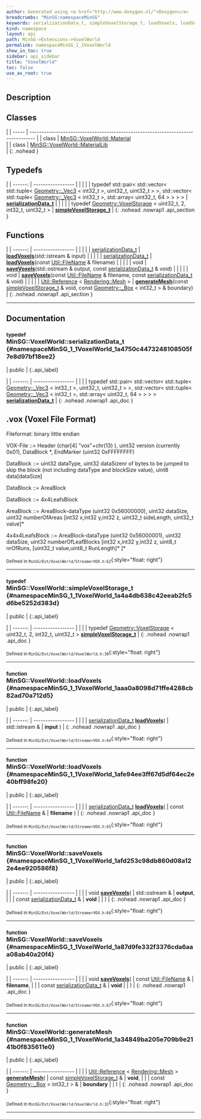 ```yaml
---
author: Generated using <a href="http://www.doxygen.nl/">Doxygen</a>
breadcrumbs: "MinSG:namespaceMinSG"
keywords: serializationData_t, simpleVoxelStorage_t, loadVoxels, loadVoxels, saveVoxels, saveVoxels, generateMesh
kind: namespace
layout: api
path: MinSG->Extensions->VoxelWorld
permalink: namespaceMinSG_1_1VoxelWorld
show_in_toc: true
sidebar: api_sidebar
title: "VoxelWorld"
toc: false
use_as_root: true
---
```


## Description





## Classes

|
| ----- | -------------------------------------------------------------------------------- | 
| class | [MinSG::VoxelWorld::Material](classMinSG_1_1VoxelWorld_1_1Material) <br/>        | 
| class | [MinSG::VoxelWorld::MaterialLib](classMinSG_1_1VoxelWorld_1_1MaterialLib) <br/>  | 
{: .nohead }

## Typedefs

|
| ------: | ----------------- |
|  | |
| typedef std::pair< std::vector< std::tuple< [Geometry::_Vec3](classGeometry_1_1%5F%5FVec3) < int32_t >, uint32_t, uint32_t > >, std::vector< std::tuple< [Geometry::_Vec3](classGeometry_1_1%5F%5FVec3) < int32_t >, std::array< uint32_t, 64 > > > > | **[serializationData_t](#namespaceMinSG_1_1VoxelWorld_1a4750c4473248108505f7e8d97bf18ee2)**  |
|  | |
| typedef [Geometry::VoxelStorage](classGeometry_1_1VoxelStorage) < uint32_t, 2, int32_t, uint32_t > | **[simpleVoxelStorage_t](#namespaceMinSG_1_1VoxelWorld_1a4a4db638c42eeab2fc5d6be5252d383d)**  |
{: .nohead .nowrap1 .api_section }


## Functions

|
| ------: | ----------------- |
|  | |
| [serializationData_t](namespaceMinSG_1_1VoxelWorld#namespaceMinSG_1_1VoxelWorld_1a4750c4473248108505f7e8d97bf18ee2) | **[loadVoxels](#namespaceMinSG_1_1VoxelWorld_1aaa0a8098d71ffe4288cb82ad70a712d5)**(std::istream & input) |
|  | |
| [serializationData_t](namespaceMinSG_1_1VoxelWorld#namespaceMinSG_1_1VoxelWorld_1a4750c4473248108505f7e8d97bf18ee2) | **[loadVoxels](#namespaceMinSG_1_1VoxelWorld_1afe94ee3ff67d5df64ec2e40bff98fe20)**(const [Util::FileName](classUtil_1_1FileName) & filename) |
|  | |
| void | **[saveVoxels](#namespaceMinSG_1_1VoxelWorld_1afd253c98db860d08a122e4ee920586f8)**(std::ostream & output, const [serializationData_t](namespaceMinSG_1_1VoxelWorld#namespaceMinSG_1_1VoxelWorld_1a4750c4473248108505f7e8d97bf18ee2) & void) |
|  | |
| void | **[saveVoxels](#namespaceMinSG_1_1VoxelWorld_1a87d9fe332f3376cda6aaa08ab40a20f4)**(const [Util::FileName](classUtil_1_1FileName) & filename, const [serializationData_t](namespaceMinSG_1_1VoxelWorld#namespaceMinSG_1_1VoxelWorld_1a4750c4473248108505f7e8d97bf18ee2) & void) |
|  | |
| [Util::Reference](classUtil_1_1Reference) < [Rendering::Mesh](classRendering_1_1Mesh) > | **[generateMesh](#namespaceMinSG_1_1VoxelWorld_1a34849ba205e709b9e2141b0f835611e0)**(const [simpleVoxelStorage_t](namespaceMinSG_1_1VoxelWorld#namespaceMinSG_1_1VoxelWorld_1a4a4db638c42eeab2fc5d6be5252d383d) & void, const [Geometry::_Box](classGeometry_1_1%5F%5FBox) < int32_t > & boundary) |
{: .nohead .nowrap1 .api_section }


-------------------------------------------------------------------

## Documentation

### <small>typedef</small><br/> MinSG::VoxelWorld::serializationData_t {#namespaceMinSG_1_1VoxelWorld_1a4750c4473248108505f7e8d97bf18ee2}

| public |
{:.api_label}

|
| ------: | ----------------- |
|  |
| typedef std::pair< std::vector< std::tuple< [Geometry::_Vec3](classGeometry_1_1%5F%5FVec3) < int32_t >, uint32_t, uint32_t > >, std::vector< std::tuple< [Geometry::_Vec3](classGeometry_1_1%5F%5FVec3) < int32_t >, std::array< uint32_t, 64 > > > > **[serializationData_t](#namespaceMinSG_1_1VoxelWorld_1a4750c4473248108505f7e8d97bf18ee2)**  |
{: .nohead .nowrap1 .api_doc }



## .vox (Voxel File Format)

Fileformat: binary little endian

VOX-File ::= Header (char[4] "vox"+chr(13) ), uint32 version (currently 0x01), DataBlock *, EndMarker (uint32 0xFFFFFFFF)

DataBlock ::= uint32 dataType, uint32 dataSizenr of bytes to be jumped to skip the block (not including dataType and blockSize value), uint8 data[dataSize]

DataBlock ::= AreaBlock

DataBlock ::= 4x4LeafsBlock

AreaBlock ::= AreaBlock-dataType (uint32 0x56000000), uint32 dataSize, uint32 numberOfAreas [int32 x,int32 y,int32 z, uint32_t sideLength, uint32_t value]*

4x4x4LeafsBlock ::= AreaBlock-dataType (uint32 0x56000001), uint32 dataSize, uint32 numberOfLeafBlocks [int32 x,int32 y,int32 z, uint8_t nrOfRuns, [uint32_t value,uint8_t RunLength]* ]*



<sub>Defined in `MinSG/Ext/VoxelWorld/StreamerVOX.h:62`</sub>{:style="float: right"}

-------------------------------------------------------------------

### <small>typedef</small><br/> MinSG::VoxelWorld::simpleVoxelStorage_t {#namespaceMinSG_1_1VoxelWorld_1a4a4db638c42eeab2fc5d6be5252d383d}

| public |
{:.api_label}

|
| ------: | ----------------- |
|  |
| typedef [Geometry::VoxelStorage](classGeometry_1_1VoxelStorage) < uint32_t, 2, int32_t, uint32_t > **[simpleVoxelStorage_t](#namespaceMinSG_1_1VoxelWorld_1a4a4db638c42eeab2fc5d6be5252d383d)**  |
{: .nohead .nowrap1 .api_doc }





<sub>Defined in `MinSG/Ext/VoxelWorld/VoxelWorld.h:30`</sub>{:style="float: right"}

-------------------------------------------------------------------

### <small>function</small><br/> MinSG::VoxelWorld::loadVoxels {#namespaceMinSG_1_1VoxelWorld_1aaa0a8098d71ffe4288cb82ad70a712d5}

| public |
{:.api_label}

|
| ------: | ----------------- |
|  |
| [serializationData_t](namespaceMinSG_1_1VoxelWorld#namespaceMinSG_1_1VoxelWorld_1a4750c4473248108505f7e8d97bf18ee2) **[loadVoxels](#namespaceMinSG_1_1VoxelWorld_1aaa0a8098d71ffe4288cb82ad70a712d5)**( | std::istream & | **input** ) |
{: .nohead .nowrap1 .api_doc }





<sub>Defined in `MinSG/Ext/VoxelWorld/StreamerVOX.h:64`</sub>{:style="float: right"}

-------------------------------------------------------------------

### <small>function</small><br/> MinSG::VoxelWorld::loadVoxels {#namespaceMinSG_1_1VoxelWorld_1afe94ee3ff67d5df64ec2e40bff98fe20}

| public |
{:.api_label}

|
| ------: | ----------------- |
|  |
| [serializationData_t](namespaceMinSG_1_1VoxelWorld#namespaceMinSG_1_1VoxelWorld_1a4750c4473248108505f7e8d97bf18ee2) **[loadVoxels](#namespaceMinSG_1_1VoxelWorld_1afe94ee3ff67d5df64ec2e40bff98fe20)**( | const [Util::FileName](classUtil_1_1FileName) & | **filename** ) |
{: .nohead .nowrap1 .api_doc }





<sub>Defined in `MinSG/Ext/VoxelWorld/StreamerVOX.h:65`</sub>{:style="float: right"}

-------------------------------------------------------------------

### <small>function</small><br/> MinSG::VoxelWorld::saveVoxels {#namespaceMinSG_1_1VoxelWorld_1afd253c98db860d08a122e4ee920586f8}

| public |
{:.api_label}

|
| ------: | ----------------- |
|  |
| void **[saveVoxels](#namespaceMinSG_1_1VoxelWorld_1afd253c98db860d08a122e4ee920586f8)**( | std::ostream & | **output**, |
| | const [serializationData_t](namespaceMinSG_1_1VoxelWorld#namespaceMinSG_1_1VoxelWorld_1a4750c4473248108505f7e8d97bf18ee2) & | **void** |
|   ) |
{: .nohead .nowrap1 .api_doc }





<sub>Defined in `MinSG/Ext/VoxelWorld/StreamerVOX.h:66`</sub>{:style="float: right"}

-------------------------------------------------------------------

### <small>function</small><br/> MinSG::VoxelWorld::saveVoxels {#namespaceMinSG_1_1VoxelWorld_1a87d9fe332f3376cda6aaa08ab40a20f4}

| public |
{:.api_label}

|
| ------: | ----------------- |
|  |
| void **[saveVoxels](#namespaceMinSG_1_1VoxelWorld_1a87d9fe332f3376cda6aaa08ab40a20f4)**( | const [Util::FileName](classUtil_1_1FileName) & | **filename**, |
| | const [serializationData_t](namespaceMinSG_1_1VoxelWorld#namespaceMinSG_1_1VoxelWorld_1a4750c4473248108505f7e8d97bf18ee2) & | **void** |
|   ) |
{: .nohead .nowrap1 .api_doc }





<sub>Defined in `MinSG/Ext/VoxelWorld/StreamerVOX.h:67`</sub>{:style="float: right"}

-------------------------------------------------------------------

### <small>function</small><br/> MinSG::VoxelWorld::generateMesh {#namespaceMinSG_1_1VoxelWorld_1a34849ba205e709b9e2141b0f835611e0}

| public |
{:.api_label}

|
| ------: | ----------------- |
|  |
| [Util::Reference](classUtil_1_1Reference) < [Rendering::Mesh](classRendering_1_1Mesh) > **[generateMesh](#namespaceMinSG_1_1VoxelWorld_1a34849ba205e709b9e2141b0f835611e0)**( | const [simpleVoxelStorage_t](namespaceMinSG_1_1VoxelWorld#namespaceMinSG_1_1VoxelWorld_1a4a4db638c42eeab2fc5d6be5252d383d) & | **void**, |
| | const [Geometry::_Box](classGeometry_1_1%5F%5FBox) < int32_t > & | **boundary** |
|   ) |
{: .nohead .nowrap1 .api_doc }





<sub>Defined in `MinSG/Ext/VoxelWorld/VoxelWorld.h:32`</sub>{:style="float: right"}

-------------------------------------------------------------------

